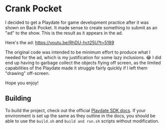 # Crank Pocket
I decided to get a Playdate for game development practice after it was shown on Back Pocket. It made sense to create something to submit as an "ad" to the show. This is the result as it appears in the ad.

Here's the ad: https://youtu.be/RhDU-hct25U?t=5189

The original code was intended to be minimum effort to produce what I needed for the ad, which is my justification for some lazy inclusions. 😂 I did end up having to garbage collect the objects flying off screen, as the limited capabilities of the Playdate made it struggle fairly quickly if I left them "drawing" off-screen.

Hope you enjoy!

## Building
To build the project, check out the official [Playdate SDK docs](https://sdk.play.date/2.5.0/Inside%20Playdate.html#_compiling_a_project). If your environment is set up the same as they outline in the docs, you should be able to use the `build.sh` and `build and run.sh` scripts without modification.
